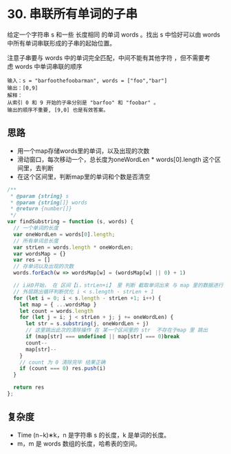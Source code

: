 # 30. 串联所有单词的子串
给定一个字符串 s 和一些 长度相同 的单词 words 。找出 s 中恰好可以由 words 中所有单词串联形成的子串的起始位置。

注意子串要与 words 中的单词完全匹配，中间不能有其他字符 ，但不需要考虑 words 中单词串联的顺序
```
输入：s = "barfoothefoobarman", words = ["foo","bar"]
输出：[0,9]
解释：
从索引 0 和 9 开始的子串分别是 "barfoo" 和 "foobar" 。
输出的顺序不重要, [9,0] 也是有效答案。

```
## 思路
- 用一个map存储words里的单词，以及出现的次数
- 滑动窗口，每次移动一个，总长度为oneWordLen * words[0].length 这个区间里，去判断
- 在这个区间里，判断map里的单词和个数是否清空

```js
/**
 * @param {string} s
 * @param {string[]} words
 * @return {number[]}
 */
var findSubstring = function (s, words) {
  // 一个单词的长度
  var oneWordLen = words[0].length;
  // 所有单词总长度
  var strLen = words.length * oneWordLen;
  var wordsMap = {}
  var res = []
  // 存单词以及出现的次数
  words.forEach(w => wordsMap[w] = (wordsMap[w] || 0) + 1)

  // i从0开始， 在 区间【i，strLen+i】 里 判断 截取单词出来 与 map 里的数据进行消除 
  // 外层跳出循环判断优化 i < s.length - strLen + 1
  for (let i = 0; i < s.length - strLen +1; i++) {
    let map = { ...wordsMap }
    let count = words.length
    for (let j = i; j < strLen + j; j += oneWordLen) {
      let str = s.substring(j, oneWordLen + j)
      // 这里跳出此次的清除操作 在 某一个区间里的 str  不存在于map 里 跳出 
      if (map[str] === undefined || map[str] === 0)break
      count--
      map[str]--
    }
    // count 为 0 清除完毕 结果正确
    if (count === 0) res.push(i)
  }

  return res
};
```
## 复杂度
- Time (n−k)∗k，n 是字符串 s 的长度，k 是单词的长度。
- m，m 是 words 数组的长度，哈希表的空间。